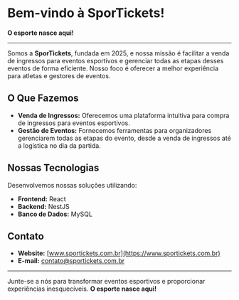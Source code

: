 # Bem-vindo à SporTickets!
**O esporte nasce aqui!**

---

Somos a **SporTickets**, fundada em 2025, e nossa missão é facilitar a venda de ingressos para eventos esportivos e gerenciar todas as etapas desses eventos de forma eficiente. Nosso foco é oferecer a melhor experiência para atletas e gestores de eventos.

## O Que Fazemos
- **Venda de Ingressos:** Oferecemos uma plataforma intuitiva para compra de ingressos para eventos esportivos.
- **Gestão de Eventos:** Fornecemos ferramentas para organizadores gerenciarem todas as etapas do evento, desde a venda de ingressos até a logística no dia da partida.

## Nossas Tecnologias
Desenvolvemos nossas soluções utilizando:
- **Frontend:** React
- **Backend:** NestJS
- **Banco de Dados:** MySQL


## Contato
- **Website:** [www.sportickets.com.br](https://www.sportickets.com.br)
- **E-mail:** [contato@sportickets.com.br](mailto:contato@sportickets.com.br)

---

Junte-se a nós para transformar eventos esportivos e proporcionar experiências inesquecíveis. **O esporte nasce aqui!**
